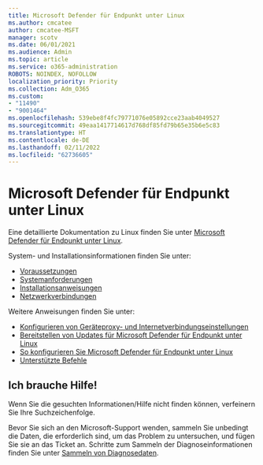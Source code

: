 ```yaml
---
title: Microsoft Defender für Endpunkt unter Linux
ms.author: cmcatee
author: cmcatee-MSFT
manager: scotv
ms.date: 06/01/2021
ms.audience: Admin
ms.topic: article
ms.service: o365-administration
ROBOTS: NOINDEX, NOFOLLOW
localization_priority: Priority
ms.collection: Adm_O365
ms.custom:
- "11490"
- "9001464"
ms.openlocfilehash: 539ebe8f4fc79771076e05892cce23aab4049527
ms.sourcegitcommit: 49eaa1417714617d768df85fd79b65e35b6e5c83
ms.translationtype: HT
ms.contentlocale: de-DE
ms.lasthandoff: 02/11/2022
ms.locfileid: "62736605"
---
```

# <a name="microsoft-defender-for-endpoint-on-linux"></a>Microsoft Defender für Endpunkt unter Linux

Eine detaillierte Dokumentation zu Linux finden Sie unter [Microsoft Defender für Endpunkt unter Linux](https://docs.microsoft.com/microsoft-365/security/defender-endpoint/microsoft-defender-endpoint-linux).

System- und Installationsinformationen finden Sie unter:

- [Voraussetzungen](https://docs.microsoft.com/microsoft-365/security/defender-endpoint/microsoft-defender-endpoint-linux#prerequisites)
- [Systemanforderungen](https://docs.microsoft.com/microsoft-365/security/defender-endpoint/microsoft-defender-endpoint-linux#system-requirements)
- [Installationsanweisungen](https://docs.microsoft.com/microsoft-365/security/defender-endpoint/microsoft-defender-endpoint-linux#installation-instructions)
- [Netzwerkverbindungen](https://docs.microsoft.com/microsoft-365/security/defender-endpoint/microsoft-defender-endpoint-linux#network-connections)

Weitere Anweisungen finden Sie unter:

- [Konfigurieren von Geräteproxy- und Internetverbindungseinstellungen](https://docs.microsoft.com/microsoft-365/security/defender-endpoint/configure-proxy-internet#enable-access-to-microsoft-defender-atp-service-urls-in-the-proxy-server)
- [Bereitstellen von Updates für Microsoft Defender für Endpunkt unter Linux](https://docs.microsoft.com/microsoft-365/security/defender-endpoint/linux-updates)
- [So konfigurieren Sie Microsoft Defender für Endpunkt unter Linux](https://docs.microsoft.com/microsoft-365/security/defender-endpoint/microsoft-defender-endpoint-linux#how-to-configure-microsoft-defender-for-endpoint-on-linux)
- [Unterstützte Befehle](https://docs.microsoft.com/microsoft-365/security/defender-endpoint/linux-resources#supported-commands)

## <a name="i-need-help"></a>Ich brauche Hilfe!

Wenn Sie die gesuchten Informationen/Hilfe nicht finden können, verfeinern Sie Ihre Suchzeichenfolge.

Bevor Sie sich an den Microsoft-Support wenden, sammeln Sie unbedingt die Daten, die erforderlich sind, um das Problem zu untersuchen, und fügen Sie sie an das Ticket an. Schritte zum Sammeln der Diagnoseinformationen finden Sie unter [Sammeln von Diagnosedaten](https://docs.microsoft.com/microsoft-365/security/defender-endpoint/linux-resources#collect-diagnostic-information).